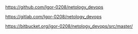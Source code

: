 https://github.com/Igor-0208/netology_devops

https://gitlab.com/Igor-0208/netology_devops

https://bitbucket.org/igor-0208/netology_devops/src/master/
